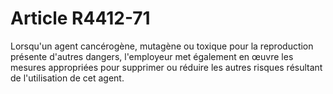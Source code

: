 # Article R4412-71

  
Lorsqu'un agent cancérogène, mutagène ou toxique pour la reproduction présente d'autres dangers, l'employeur met également en œuvre les mesures appropriées pour supprimer ou réduire les autres risques résultant de l'utilisation de cet agent.